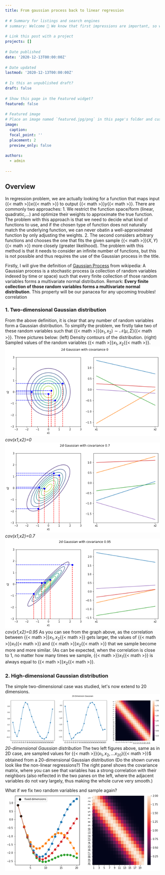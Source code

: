 ```yaml
---
title: From gaussian process back to linear regression 

# # Summary for listings and search engines
# summary: Welcome 👋 We know that first impressions are important, so we've populated your new site with some initial content to help you get familiar with everything in no time.

# Link this post with a project
projects: []

# Date published
date: '2020-12-13T00:00:00Z'

# Date updated
lastmod: '2020-12-13T00:00:00Z'

# Is this an unpublished draft?
draft: false

# Show this page in the Featured widget?
featured: false

# Featured image
# Place an image named `featured.jpg/png` in this page's folder and customize its options here.
image:
  caption: 
  focal_point: ''
  placement: 2
  preview_only: false

authors:
  - admin

---
```



## Overview

In regression problem, we are actually looking for a function that maps input {{< math >}}$x${{< math >}} to output {{< math >}}$y${{< math >}}. There are commonly two approaches: 1. We restrict the function space/form (linear, quadratic,...) and optimize their weights to approximate the true function. The problem with this approach is that we need to decide what kind of functions to use, and if the chosen type of function does not naturally match the underlying function, we can never obatin a well-apprxoimated function by only adjusting the weights. 2. The second considers arbitrary functions and chooses the one that fits the given sample {{< math >}}$(X, Y)${{< math >}} more closely (greater likelihood). The problem with this method is that it needs to consider an infinite number of functions, but this is not possible and thus requires the use of the Gaussian process in the title.

Firstly, I will give the definition of [Gaussian Process](https://en.wikipedia.org/wiki/Gaussian_process) from wikipedia: A Gaussian process is a stochastic process (a collection of random variables indexed by time or space) such that every finite collection of those random variables forms a multivariate normal distribution. Remark: **Every finite collection of those random variables forms a multivariate normal distribution**. This property will be our panacea for any upcoming troubles!
correlation
### 1. Two-dimensional Gaussian distribution
From the above definition, it is clear that any number of random variables form a Gaussian distribution. To simplify the problem, we firstly take two of these random variables such that {{< math >}}$(x_1,x_2)\sim\mathcal{N}(\mu,\Sigma)${{< math >}}. Three pictures below: (left) Density contours of the distribution. (right) Sampled values of the random variables {{< math >}}$x_1,x_2${{< math >}}.
![png](2d_gaussian_cov0.png)
*cov(x1,x2)=0*
![png](2d_gaussian_cov0.7.png)
*cov(x1,x2)=0.7*
![png](2d_gaussian_cov0.95.png)
*cov(x1,x2)=0.95*
As you can see from the graph above, as the correlation between {{< math >}}$x_1,x_2${{< math >}} gets larger, the values of {{< math >}}$x_1${{< math >}} and {{< math >}}$x_2${{< math >}} that we sample become more and more similar. (As can be expected, when the correlation is close to 1, no matter how many times we sample, {{< math >}}$x_1${{< math >}} is always equal to {{< math >}}$x_2${{< math >}}. 

### 2. High-dimensional Gaussian distribution
The simple two-dimensional case was studied, let's now extend to 20 dimensions.
![png](finite_sample_demo.png)
*20-dimensional Gaussian distribution*
The two left figures above, same as in 2D case, are sampled values for {{< math >}}$(x_1,x_2,...x_{20})${{< math >}}$ obtained from a 20-dimensional Gaussian distribution (Do the shown curves look like the non-linear regressions?) The right panel shows the covariance matrix, where you can see that variables has a strong correlation with their neighbors (also reflected in the two panes on the left, where the adjacent variables do not vary largely, thus making the whole curve very smooth.)

What if we fix two random variables and sample again?
![png](finite_sample_with_fixed_dim.png)

<!-- ### [❤️ Click here to become a sponsor and help support Wowchemy's future ❤️](https://wowchemy.com/sponsor/)

As a token of appreciation for sponsoring, you can **unlock [these](https://wowchemy.com/sponsor/) awesome rewards and extra features 🦄✨**

## Ecosystem

- **[Hugo Academic CLI](https://github.com/wowchemy/hugo-academic-cli):** Automatically import publications from BibTeX

## Inspiration

[Check out the latest **demo**](https://academic-demo.netlify.com/) of what you'll get in less than 10 minutes, or [view the **showcase**](https://wowchemy.com/user-stories/) of personal, project, and business sites.

## Features

- **Page builder** - Create _anything_ with [**widgets**](https://wowchemy.com/docs/page-builder/) and [**elements**](https://wowchemy.com/docs/content/writing-markdown-latex/)
- **Edit any type of content** - Blog posts, publications, talks, slides, projects, and more!
- **Create content** in [**Markdown**](https://wowchemy.com/docs/content/writing-markdown-latex/), [**Jupyter**](https://wowchemy.com/docs/import/jupyter/), or [**RStudio**](https://wowchemy.com/docs/install-locally/)
- **Plugin System** - Fully customizable [**color** and **font themes**](https://wowchemy.com/docs/customization/)
- **Display Code and Math** - Code highlighting and [LaTeX math](https://en.wikibooks.org/wiki/LaTeX/Mathematics) supported
- **Integrations** - [Google Analytics](https://analytics.google.com), [Disqus commenting](https://disqus.com), Maps, Contact Forms, and more!
- **Beautiful Site** - Simple and refreshing one page design
- **Industry-Leading SEO** - Help get your website found on search engines and social media
- **Media Galleries** - Display your images and videos with captions in a customizable gallery
- **Mobile Friendly** - Look amazing on every screen with a mobile friendly version of your site
- **Multi-language** - 34+ language packs including English, 中文, and Português
- **Multi-user** - Each author gets their own profile page
- **Privacy Pack** - Assists with GDPR
- **Stand Out** - Bring your site to life with animation, parallax backgrounds, and scroll effects
- **One-Click Deployment** - No servers. No databases. Only files.

## Themes

Wowchemy and its templates come with **automatic day (light) and night (dark) mode** built-in. Alternatively, visitors can choose their preferred mode - click the moon icon in the top right of the [Demo](https://academic-demo.netlify.com/) to see it in action! Day/night mode can also be disabled by the site admin in `params.toml`.

[Choose a stunning **theme** and **font**](https://wowchemy.com/docs/customization) for your site. Themes are fully customizable.

## License

Copyright 2016-present [George Cushen](https://georgecushen.com).

Released under the [MIT](https://github.com/wowchemy/wowchemy-hugo-themes/blob/master/LICENSE.md) license. -->

